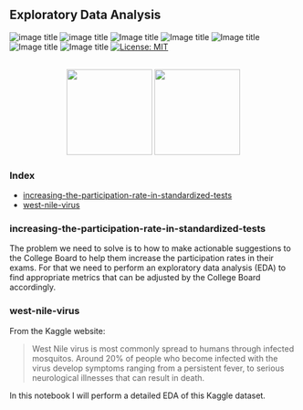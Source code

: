 ## Exploratory Data Analysis


![image title](https://img.shields.io/badge/python-v3.6-green.svg) ![image title](https://img.shields.io/badge/ntlk-v3.2.5-yellow.svg) ![Image title](https://img.shields.io/badge/sklearn-0.19.1-orange.svg) ![Image title](https://img.shields.io/badge/BeautifulSoup-4.6.0-blue.svg) ![Image title](https://img.shields.io/badge/pandas-0.22.0-red.svg) ![Image title](https://img.shields.io/badge/numpy-1.14.2-green.svg) ![Image title](https://img.shields.io/badge/matplotlib-v2.1.2-orange.svg) [![License: MIT](https://img.shields.io/badge/License-MIT-yellow.svg)](https://opensource.org/licenses/MIT)
<br>
<br>
 
<p align="center">
<img src="https://github.com/marcotav/exploratory-data-analysis/blob/master/west-nile-virus/images/moggie2.png" 
       width="150"/>   <img src="https://github.com/marcotav/exploratory-data-analysis/blob/master/increasing-the-participation-rate-in-standardized-tests/images/sat.png" width="150"/> 
</p> 


### Index

* [increasing-the-participation-rate-in-standardized-tests](#increasing-the-participation-rate-in-standardized-tests)
* [west-nile-virus](#west-nile-virus)


### increasing-the-participation-rate-in-standardized-tests

The problem we need to solve is to how to make actionable suggestions to the College Board to help them increase the participation rates in their exams. For that we need to perform an exploratory data analysis (EDA) to find appropriate metrics that can be adjusted by the College Board accordingly. 

### west-nile-virus

From the Kaggle website:

> West Nile virus is most commonly spread to humans through infected mosquitos. Around 20% of people who become infected with the virus develop symptoms ranging from a persistent fever, to serious neurological illnesses that can result in death.

In this notebook I will perform a detailed EDA of this Kaggle dataset.
